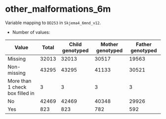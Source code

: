 # other_malformations_6m
Variable mapping to `DD253` in `Skjema4_6mnd_v12`.
- Number of values:

| Value | Total | Child genotyped | Mother genotyped | Father genotyped |
| ----- | ----- | --------------- | ---------------- | ---------------- |
| Missing | 32013 | 32013 | 30517 | 19563 |
| Non-missing | 43295 | 43295 | 41133 | 30521 |
| More than 1 check box filled in | 3 | 3 | 3 |3 |
| No | 42469 | 42469 | 40348 |29926 |
| Yes | 823 | 823 | 782 |592 |



